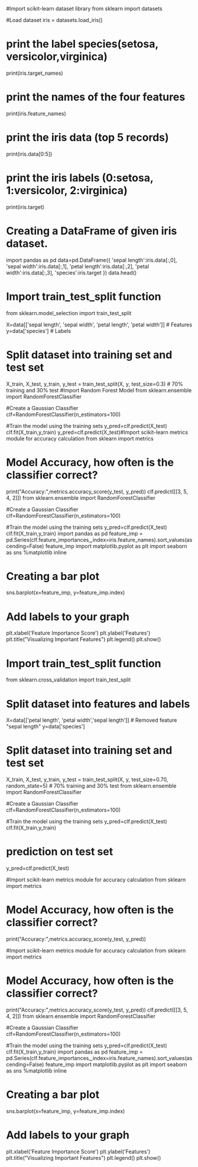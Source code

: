 #Import scikit-learn dataset library
from sklearn import datasets

#Load dataset
iris = datasets.load_iris()
# print the label species(setosa, versicolor,virginica)
print(iris.target_names)

# print the names of the four features
print(iris.feature_names)
# print the iris data (top 5 records)
print(iris.data[0:5])

# print the iris labels (0:setosa, 1:versicolor, 2:virginica)
print(iris.target)
# Creating a DataFrame of given iris dataset.
import pandas as pd
data=pd.DataFrame({
    'sepal length':iris.data[:,0],
    'sepal width':iris.data[:,1],
    'petal length':iris.data[:,2],
    'petal width':iris.data[:,3],
    'species':iris.target
})
data.head()
# Import train_test_split function
from sklearn.model_selection import train_test_split

X=data[['sepal length', 'sepal width', 'petal length', 'petal width']]  # Features
y=data['species']  # Labels

# Split dataset into training set and test set
X_train, X_test, y_train, y_test = train_test_split(X, y, test_size=0.3) # 70% training and 30% test
#Import Random Forest Model
from sklearn.ensemble import RandomForestClassifier

#Create a Gaussian Classifier
clf=RandomForestClassifier(n_estimators=100)

#Train the model using the training sets y_pred=clf.predict(X_test)
clf.fit(X_train,y_train)
y_pred=clf.predict(X_test)#Import scikit-learn metrics module for accuracy calculation
from sklearn import metrics
# Model Accuracy, how often is the classifier correct?
print("Accuracy:",metrics.accuracy_score(y_test, y_pred))
clf.predict([[3, 5, 4, 2]])
from sklearn.ensemble import RandomForestClassifier

#Create a Gaussian Classifier
clf=RandomForestClassifier(n_estimators=100)

#Train the model using the training sets y_pred=clf.predict(X_test)
clf.fit(X_train,y_train)
import pandas as pd
feature_imp = pd.Series(clf.feature_importances_,index=iris.feature_names).sort_values(ascending=False)
feature_imp
import matplotlib.pyplot as plt
import seaborn as sns
%matplotlib inline
# Creating a bar plot
sns.barplot(x=feature_imp, y=feature_imp.index)
# Add labels to your graph
plt.xlabel('Feature Importance Score')
plt.ylabel('Features')
plt.title("Visualizing Important Features")
plt.legend()
plt.show()
# Import train_test_split function
from sklearn.cross_validation import train_test_split
# Split dataset into features and labels
X=data[['petal length', 'petal width','sepal length']]  # Removed feature "sepal length"
y=data['species']                                       
# Split dataset into training set and test set
X_train, X_test, y_train, y_test = train_test_split(X, y, test_size=0.70, random_state=5) # 70% training and 30% test
from sklearn.ensemble import RandomForestClassifier

#Create a Gaussian Classifier
clf=RandomForestClassifier(n_estimators=100)

#Train the model using the training sets y_pred=clf.predict(X_test)
clf.fit(X_train,y_train)

# prediction on test set
y_pred=clf.predict(X_test)

#Import scikit-learn metrics module for accuracy calculation
from sklearn import metrics
# Model Accuracy, how often is the classifier correct?
print("Accuracy:",metrics.accuracy_score(y_test, y_pred))

#Import scikit-learn metrics module for accuracy calculation
from sklearn import metrics
# Model Accuracy, how often is the classifier correct?
print("Accuracy:",metrics.accuracy_score(y_test, y_pred))
clf.predict([[3, 5, 4, 2]])
from sklearn.ensemble import RandomForestClassifier

#Create a Gaussian Classifier
clf=RandomForestClassifier(n_estimators=100)

#Train the model using the training sets y_pred=clf.predict(X_test)
clf.fit(X_train,y_train)
import pandas as pd
feature_imp = pd.Series(clf.feature_importances_,index=iris.feature_names).sort_values(ascending=False)
feature_imp
import matplotlib.pyplot as plt
import seaborn as sns
%matplotlib inline
# Creating a bar plot
sns.barplot(x=feature_imp, y=feature_imp.index)
# Add labels to your graph
plt.xlabel('Feature Importance Score')
plt.ylabel('Features')
plt.title("Visualizing Important Features")
plt.legend()
plt.show()
